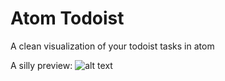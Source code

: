 # Atom Todoist

A clean visualization of your todoist tasks in atom

A silly preview:
![alt text](https://i.imgur.com/h9DH4cz.jpg)
